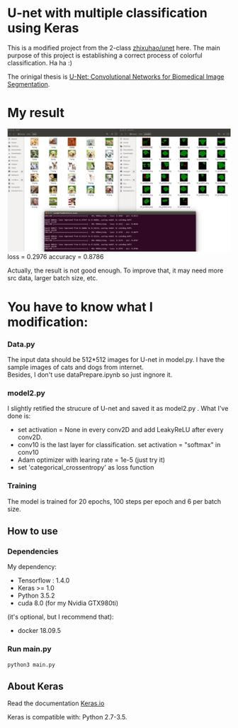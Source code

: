 # U-net with multiple classification using Keras

This is a modified project from the 2-class [zhixuhao/unet](https://github.com/zhixuhao/unet.git) here. The main purpose of this project is establishing a correct process of colorful classification. Ha ha :)

The orinigal thesis is [U-Net: Convolutional Networks for Biomedical Image Segmentation](http://lmb.informatik.uni-freiburg.de/people/ronneber/u-net/).


# My result

![image](img/pic_modified.png)
loss = 0.2976
accuracy = 0.8786

Actually, the result is not good enough. To improve that, it may need more src data, larger batch size, etc. 

# You have to know what I modification: 
### Data.py

The input data should be 512*512 images for U-net in model.py. I have the sample images of cats and dogs from internet.  
Besides, I don't use dataPrepare.ipynb so just ingnore it.


### model2.py

I slightly retified the strucure of U-net and saved it as model2.py . What I've done is:

* set activation = None in every conv2D and add LeakyReLU after every conv2D. 
* conv10 is the last layer for classification. set activation = "softmax" in conv10
* Adam optimizer with learing rate = 1e-5 (just try it)
* set 'categorical_crossentropy' as loss function 



### Training

The model is trained for 20 epochs, 100 steps per epoch and 6 per batch size.




## How to use

### Dependencies

My dependency:

* Tensorflow : 1.4.0
* Keras >= 1.0
* Python 3.5.2
* cuda 8.0 (for my Nvidia GTX980ti)


(it's optional, but I recommend that):

* docker 18.09.5


### Run main.py

```
python3 main.py
```

## About Keras


Read the documentation [Keras.io](http://keras.io/)

Keras is compatible with: Python 2.7-3.5.
